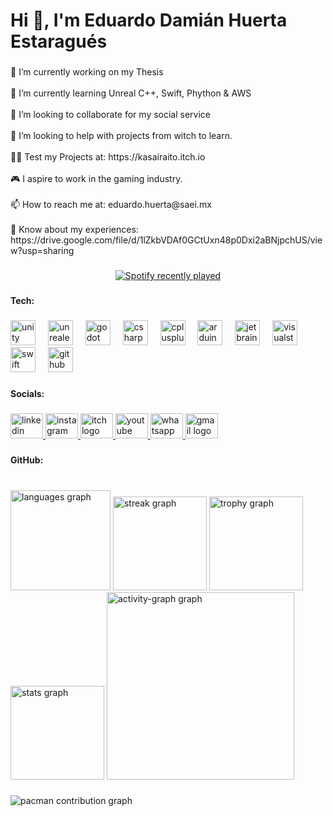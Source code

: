 <h1 align="left">Hi 👾, I'm Eduardo Damián Huerta Estaragués</h1>

###

<p align="left">🔭 I’m currently working on my Thesis<br><br>🌱 I’m currently learning Unreal C++, Swift, Phython & AWS<br><br>👯 I’m looking to collaborate for my social service<br><br>🤝 I’m looking to help with projects from witch to learn.<br><br>👨‍💻 Test my Projects at: https://kasairaito.itch.io<br><br>🎮 I aspire to work in the gaming industry.<br><br>📫 How to reach me at: eduardo.huerta@saei.mx<br><br>📄 Know about my experiences: https://drive.google.com/file/d/1lZkbVDAf0GCtUxn48p0Dxi2aBNjpchUS/view?usp=sharing</p>

###

<div align="center">
  <a href="https://open.spotify.com/user/NUPX">
    <img src="https://spotify-recently-played-readme.vercel.app/api?user=NUPX&count=5&unique=false" alt="Spotify recently played"  />
  </a>
</div>

###

<h4 align="left">Tech:</h4>

###

<div align="left">
  <img src="https://skillicons.dev/icons?i=unity" height="40" alt="unity logo"  />
  <img width="12" />
  <img src="https://skillicons.dev/icons?i=unreal" height="40" alt="unrealengine logo"  />
  <img width="12" />
  <img src="https://skillicons.dev/icons?i=godot" height="40" alt="godot logo"  />
  <img width="12" />
  <img src="https://cdn.jsdelivr.net/gh/devicons/devicon/icons/csharp/csharp-original.svg" height="40" alt="csharp logo"  />
  <img width="12" />
  <img src="https://cdn.jsdelivr.net/gh/devicons/devicon/icons/cplusplus/cplusplus-original.svg" height="40" alt="cplusplus logo"  />
  <img width="12" />
  <img src="https://skillicons.dev/icons?i=arduino" height="40" alt="arduino logo"  />
  <img width="12" />
  <img src="https://cdn.jsdelivr.net/gh/devicons/devicon/icons/jetbrains/jetbrains-original.svg" height="40" alt="jetbrains logo"  />
  <img width="12" />
  <img src="https://skillicons.dev/icons?i=visualstudio" height="40" alt="visualstudio logo"  />
  <img width="12" />
  <img src="https://skillicons.dev/icons?i=swift" height="40" alt="swift logo"  />
  <img width="12" />
  <img src="https://skillicons.dev/icons?i=github" height="40" alt="github logo"  />
</div>

###

<h4 align="left">Socials:</h4>

###

<div align="left">
  <a href="https://www.linkedin.com/in/eduardo-damián-huerta-estaragués-667791307/" target="_blank">
    <img src="https://raw.githubusercontent.com/maurodesouza/profile-readme-generator/master/src/assets/icons/social/linkedin/default.svg" width="52" height="40" alt="linkedin logo"  />
  </a>
  <a href="https://www.instagram.com/kasairaito?igsh=MW5md251d2wxdGFlYw%3D%3D&utm_source=qr" target="_blank">
    <img src="https://raw.githubusercontent.com/maurodesouza/profile-readme-generator/master/src/assets/icons/social/instagram/default.svg" width="52" height="40" alt="instagram logo"  />
  </a>
  <a href="https://kasairaito.itch.io" target="_blank">
    <img src="https://raw.githubusercontent.com/maurodesouza/profile-readme-generator/master/src/assets/icons/social/itch/default.svg" width="52" height="40" alt="itch logo"  />
  </a>
  <a href="https://youtube.com/@kasairaito?si=iWwsUR6nrkQnJuGH" target="_blank">
    <img src="https://raw.githubusercontent.com/maurodesouza/profile-readme-generator/master/src/assets/icons/social/youtube/default.svg" width="52" height="40" alt="youtube logo"  />
  </a>
  <a href="+52 55 3735 3356" target="_blank">
    <img src="https://raw.githubusercontent.com/maurodesouza/profile-readme-generator/master/src/assets/icons/social/whatsapp/default.svg" width="52" height="40" alt="whatsapp logo"  />
  </a>
  <a href="eduardo.huerta@saei.mx" target="_blank">
    <img src="https://raw.githubusercontent.com/maurodesouza/profile-readme-generator/master/src/assets/icons/social/gmail/default.svg" width="52" height="40" alt="gmail logo"  />
  </a>
</div>

###

<h4 align="left">GitHub:</h4>

###

<br clear="both">

<div align="left">
  <img src="https://github-readme-stats.vercel.app/api/top-langs?username=kasairaito&locale=en&hide_title=true&layout=compact&card_width=320&langs_count=8&theme=dark&hide_border=true&order=2" height="160" alt="languages graph"  />
  <img src="https://streak-stats.demolab.com?user=kasairaito&locale=en&mode=weekly&theme=dark&hide_border=true&border_radius=5&order=3" height="150" alt="streak graph"  />
  <img src="https://github-profile-trophy.vercel.app?username=kasairaito&theme=darkhub&column=-1&row=1&margin-w=8&margin-h=8&no-bg=false&no-frame=true&order=4" height="150" alt="trophy graph"  />
  <img src="https://github-readme-stats.vercel.app/api?username=kasairaito&hide_title=true&hide_rank=false&show_icons=true&include_all_commits=true&count_private=true&disable_animations=false&theme=dark&locale=en&hide_border=true&order=1&custom_title=Stats" height="150" alt="stats graph"  />
  <img src="https://github-readme-activity-graph.vercel.app/graph?username=kasairaito&radius=16&theme=react&area=true&order=5&hide_border=true&hide_title=true&bg_color=151515&title_color=FF79C6&point=FF79C6&area_color=FF79C6&line=FF79C6&color=#C4CBD3" height="300" alt="activity-graph graph"  />
</div>

###

<picture>
  <source media="(prefers-color-scheme: dark)" srcset="https://raw.githubusercontent.com/kasairaito/kasairaito/output/pacman-contribution-graph-dark.svg">
  <source media="(prefers-color-scheme: light)" srcset="https://raw.githubusercontent.com/kasairaito/kasairaito/output/pacman-contribution-graph.svg">
  <img alt="pacman contribution graph" src="https://raw.githubusercontent.com/kasairaito/kasairaito/output/pacman-contribution-graph.svg">
</picture>

###
